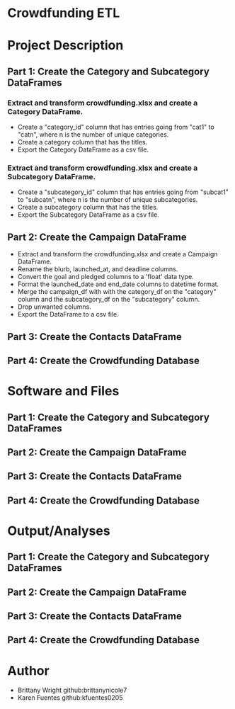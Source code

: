 # Crowdfunding ETL

# Project Description 

## Part 1: Create the Category and Subcategory DataFrames

### Extract and transform crowdfunding.xlsx and create a Category DataFrame.
- Create a "category_id" column that has entries going from "cat1" to "catn", where n is the number of unique categories.
- Create a category column that has the titles.
- Export the Category DataFrame as a csv file.

### Extract and transform crowdfunding.xlsx and create a Subcategory DataFrame.
- Create a "subcategory_id" column that has entries going from "subcat1" to "subcatn", where n is the number of unique subcategories.
- Create a subcategory column that has the titles.
- Export the Subcategory DataFrame as a csv file. 

## Part 2: Create the Campaign DataFrame
- Extract and transform the crowdfunding.xlsx and create a Campaign DataFrame.
- Rename the blurb, launched_at, and deadline columns.
- Convert the goal and pledged columns to a 'float' data type.
- Format the launched_date and end_date columns to datetime format. 
- Merge the campaign_df with with the category_df on the "category" column and the subcategory_df on the "subcategory" column.
- Drop unwanted columns.
- Export the DataFrame to a csv file. 

## Part 3: Create the Contacts DataFrame


## Part 4: Create the Crowdfunding Database


# Software and Files
## Part 1: Create the Category and Subcategory DataFrames

## Part 2: Create the Campaign DataFrame

## Part 3: Create the Contacts DataFrame

## Part 4: Create the Crowdfunding Database


# Output/Analyses

## Part 1: Create the Category and Subcategory DataFrames

## Part 2: Create the Campaign DataFrame

## Part 3: Create the Contacts DataFrame

## Part 4: Create the Crowdfunding Database

# Author 
- Brittany Wright github:brittanynicole7
- Karen Fuentes github:kfuentes0205
